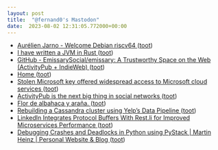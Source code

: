 ```yaml
---
layout: post
title:  "@fernand0's Mastodon"
date:  2023-08-02 12:31:05.772000+00:00
---
```

*  [Aurélien Jarno - Welcome Debian riscv64 ](https://blog.aurel32.net/welcome-debian-riscv64.htm) ([toot](https://mastodon.social/@fernand0/110820030268654895))
*  [I have written a JVM in Rust ](https://andreabergia.com/blog/2023/07/i-have-written-a-jvm-in-rust) ([toot](https://mastodon.social/@fernand0/110819746391998314))
*  [GitHub - EmissarySocial/emissary: A Trustworthy Space on the Web (ActivityPub + IndieWeb) ](https://github.com/EmissarySocial/emissar) ([toot](https://mastodon.social/@fernand0/110819468496081960))
*  [Home ](https://www.moderncsv.com) ([toot](https://mastodon.social/@fernand0/110819349953764245))
*  [Stolen Microsoft key offered widespread access to Microsoft cloud services ](https://www.bleepingcomputer.com/news/security/stolen-microsoft-key-offered-widespread-access-to-microsoft-cloud-services) ([toot](https://mastodon.social/@fernand0/110819103548195273))
*  [ActivityPub is the next big thing in social networks ](https://www.theverge.com/2023/4/20/23689570/activitypub-protocol-standard-social-networ) ([toot](https://mastodon.social/@fernand0/110818922173156869))
*  [Flor de albahaca y araña. ](https://avecesunafoto.wordpress.com/2023/08/01/flor-de-albahaca-y-arana) ([toot](https://mastodon.social/@fernand0/110815459717197676))
*  [Rebuilding a Cassandra cluster using Yelp’s Data Pipeline ](https://engineeringblog.yelp.com/2023/01/rebuilding-a-cassandra-cluster-using-yelps-data-pipeline.htm) ([toot](https://mastodon.social/@fernand0/110815459631546962))
*  [LinkedIn Integrates Protocol Buffers With Rest.li for Improved Microservices Performance ](https://engineering.linkedin.com/blog/2023/linkedin-integrates-protocol-buffers-with-rest-li-for-improved-) ([toot](https://mastodon.social/@fernand0/110815278388999524))
*  [Debugging Crashes and Deadlocks in Python using PyStack \| Martin Heinz \| Personal Website & Blog ](https://martinheinz.dev/blog/10) ([toot](https://mastodon.social/@fernand0/110815098022053671))
